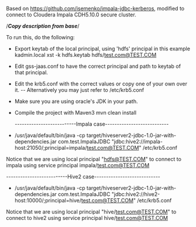 Based on https://github.com/isemenko/impala-jdbc-kerberos, modified to connect to Cloudera Impala CDH5.10.0 secure cluster.


/***************Copy description from base***************/

To run this, do the following:

- Export keytab of the local principal, using 'hdfs' principal in this example
  kadmin.local
  xst -k hdfs.keytab hdfs/test.com@TEST.COM
- Edit gss-jaas.conf to have the correct principal and path to keytab of that principal.
- Edit the krb5.conf with the correct values or copy one of your own over it.
-- Alternatively you may just refer to /etc/krb5.conf
- Make sure you are using oracle's JDK in your path.
- Compile the project with Maven3
  mvn clean install
  
  --------------------------Impala case---------------------------
- /usr/java/default/bin/java -cp target/hiveserver2-jdbc-1.0-jar-with-dependencies.jar  com.test.ImpalaJDBC "jdbc:hive2://impala-host:21050/;principal=impala/test.com@TEST.COM" /etc/krb5.conf

Notice that we are using local principal "hdfs@TEST.COM" to connect to impala using service principal impala/test.com@TEST.COM

  --------------------------Hive2 case----------------------------
- /usr/java/default/bin/java -cp target/hiveserver2-jdbc-1.0-jar-with-dependencies.jar  com.test.ImpalaJDBC "jdbc:hive2://hive2-host:10000/;principal=hive/test.com@TEST.COM" /etc/krb5.conf

Notice that we are using local principal "hive/test.com@TEST.COM" to connect to hive2 using service principal hive/test.com@TEST.COM
